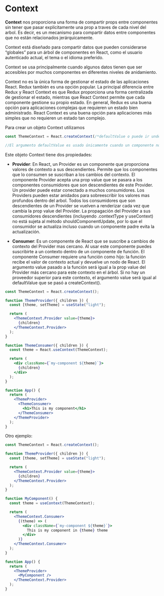 # Context

**Context** nos proporciona una forma de compartir props entre componentes sin tener que pasar explicitamente una prop a traves de cada nivel del arbol. Es decir, es un mecanismo para compartir datos entre componentes que no están relacionados jerárquicamente. 

Context está diseñado para compartir datos que pueden considerarse “globales” para un árbol de componentes en React, como el usuario autenticado actual, el tema o el idioma preferido.

Context se usa principalmente cuando algunos datos tienen que ser accesibles por muchos componentes en diferentes niveles de anidamiento.

Context no es la única forma de gestionar el estado de las aplicaciones React. Redux también es una opción popular. La principal diferencia entre Redux y React Context es que Redux proporciona una forma centralizada de gestionar el estado, mientras que React Context permite que cada componente gestione su propio estado. En general, Redux es una buena opción para aplicaciones complejas que requieren un estado bien administrado. React Context es una buena opción para aplicaciones más simples que no requieren un estado tan complejo.

Para crear un objeto Context utilizamos

```jsx
const ThemeContext = React.createContext(/*defaultValue o puede ir undefined*/)

//El argumento defaultValue es usado únicamente cuando un componente no tiene un Provider superior a él en el árbol. Este valor por defecto puede ser útil para probar componentes de forma aislada sin contenerlos.
```

Este objeto Context tiene dos propiedades:

* **Provider**: En React, un Provider es un componente que proporciona valores de contexto a sus descendientes. Permite que los componentes que lo consumen se suscriban a los cambios del contexto. El componente Provider acepta una prop value que se pasara a los componentes consumidores que son descendientes de este Provider. Un provider puede estar conectado a muchos consumidores. Los Providers pueden estar anidados para sobreescribir los valores mas profundos dentro del arbol. Todos los consumidores que son descendientes de un Provider se vuelven a renderizar cada vez que cambia la prop value del Provider. La propagación del Provider a sus consumidores descendientes (incluyendo .contextType y useContext) no está sujeta al método shouldComponentUpdate, por lo que el consumidor se actualiza incluso cuando un componente padre evita la actualización.

* **Consumer**: Es un componente de React que se suscribe a cambios de contexto del Provider mas cercano. Al usar este componente puedes suscribirte a un contexto dentro de un componente de función. El componente Consumer requiere una función como hijo: la función recibe el valor de contexto actual y devuelve un nodo de React. El argumento value pasado a la función será igual a la prop value del Provider más cercano para este contexto en el árbol. Si no hay un proveedor superior para este contexto, el argumento value será igual al defaultValue que se pasó a createContext().

```jsx
const ThemeContext = React.createContext();

function ThemeProvider({ children }) {
  const [theme, setTheme] = useState("light");

  return (
    <ThemeContext.Provider value={theme}>
      {children}
    </ThemeContext.Provider>
  );
}

function ThemeConsumer({ children }) {
  const theme = React.useContext(ThemeContext);

  return (
    <div className={`my-component ${theme}`}>
      {children}
    </div>
  );
}

function App() {
  return (
    <ThemeProvider>
      <ThemeConsumer>
        <h1>This is my component</h1>
      </ThemeConsumer>
    </ThemeProvider>
  );
}

```

Otro ejemplo:

```jsx
const ThemeContext = React.createContext();

function ThemeProvider({ children }) {
  const [theme, setTheme] = useState("light");

  return (
    <ThemeContext.Provider value={theme}>
      {children}
    </ThemeContext.Provider>
  );
}

function MyComponent() {
  const theme = useContext(ThemeContext);

  return (
    <ThemeContext.Consumer>
      {(theme) => (
        <div className={`my-component ${theme}`}>
          This is my component in {theme} theme
        </div>
      )}
    </ThemeContext.Consumer>
  );
}

function App() {
  return (
    <ThemeProvider>
      <MyComponent />
    </ThemeContext.Provider>
  );
}

```

